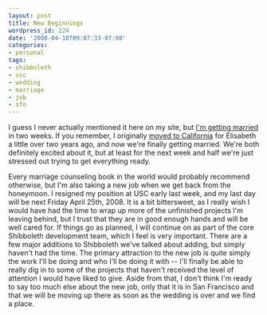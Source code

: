 ```yaml
---
layout: post
title: New Beginnings
wordpress_id: 224
date: '2008-04-18T09:07:33-07:00'
categories:
- personal
tags:
- shibboleth
- usc
- wedding
- marriage
- job
- sfo
---
```

I guess I never actually mentioned it here on my site, but [I'm getting married][wedding] in two weeks.  If you remember, I originally [moved to California][] for Elisabeth a little over two years ago, and now we're finally getting married.  We're both definitely excited about it, but at least for the next week and half we're just stressed out trying to get everything ready.

Every marriage counseling book in the world would probably recommend otherwise, but I'm also taking a new job when we get back from the honeymoon.  I resigned my position at USC early last week, and my last day will be next Friday April 25th, 2008.  It is a bit bittersweet, as I really wish I would have had the time to wrap up more of the unfinished projects I'm leaving behind, but I trust that they are in good enough hands and will be well cared for.  If things go as planned, I will continue on as part of the core Shibboleth development team, which I feel is very important.  There are a few major additions to Shibboleth we've talked about adding, but simply haven't had the time.  The primary attraction to the new job is quite simply the work I'll be doing and who I'll be doing it with -- I'll finally be able to really dig in to some of the projects that haven't received the level of attention I would have liked to give.  Aside from that, I don't think I'm ready to say too much else about the new job, only that it is in San Francisco and that we will be moving up there as soon as the wedding is over and we find a place.  

[wedding]: http://willnorris.com/wedding/
[moved to California]: http://willnorris.com/2006/01/life-and-love-and-why
